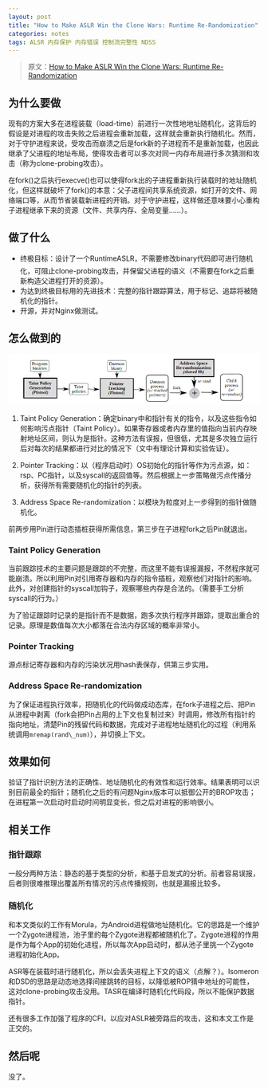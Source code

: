 ```yaml
---
layout: post
title: "How to Make ASLR Win the Clone Wars: Runtime Re-Randomization"
categories: notes
tags: ALSR 内存保护 内存错误 控制流完整性 NDSS 
---
```


> 原文：[How to Make ASLR Win the Clone Wars: Runtime Re-Randomization][src] 

[src]: http://www.cc.gatech.edu/~klu38/publications/runtimeaslr-ndss16.pdf

## 为什么要做
现有的方案大多在进程装载（load-time）前进行一次性地地址随机化，这背后的假设是对进程的攻击失败之后进程会重新加载，这样就会重新执行随机化。然而，对于守护进程来说，受攻击而崩溃之后是fork新的子进程而不是重新加载，也因此继承了父进程的地址布局，使得攻击者可以多次对同一内存布局进行多次猜测和攻击（称为clone-probing攻击）。

在fork()之后执行execve()也可以使得fork出的子进程重新执行装载时的地址随机化，但这样就破坏了fork()的本意：父子进程间共享系统资源，如打开的文件、网络端口等，从而节省装载新进程的开销。对于守护进程，这样做还意味要小心重构子进程继承下来的资源（文件、共享内存、全局变量……）。


## 做了什么
* 终极目标：设计了一个RuntimeASLR，不需要修改binary代码即可进行随机化，可阻止clone-probing攻击，并保留父进程的语义（不需要在fork之后重新构造父进程打开的资源）。
* 为达到终极目标用的先进技术：完整的指针跟踪算法，用于标记、追踪将被随机化的指针。
* 开源，并对Nginx做测试。

## 怎么做到的
![Overview of RuntimeASLR's architecture](/images/runtime-aslr.png)
1. Taint Policy Generation：确定binary中和指针有关的指令，以及这些指令如何影响污点指针（Taint Policy）。如果寄存器或者内存里的值指向当前内存映射地址区间，则认为是指针。这种方法有误报，但很低，尤其是多次独立运行后对每次的结果都进行对比的情况下（文中有理论计算和实验佐证）。

2. Pointer Tracking：以（程序启动时）OS初始化的指针等作为污点源，如：rsp、PC指针，以及syscall的返回值等。然后根据上一步策略做污点传播分析，获得所有需要随机化的指针的列表。

3. Address Space Re-randomization：以模块为粒度对上一步得到的指针做随机化。

前两步用Pin进行动态插桩获得所需信息，第三步在子进程fork之后Pin就退出。

### Taint Policy Generation
当前跟踪技术的主要问题是跟踪的不完整，而这里不能有误报漏报，不然程序就可能崩溃。所以利用Pin对引用寄存器和内存的指令插桩，观察他们对指针的影响。此外，对创建指针的syscall加钩子，观察哪些内存是合法的。（需要手工分析syscall的行为。）

为了验证跟踪时记录的是指针而不是数据，跑多次执行程序并跟踪，提取出重合的记录。原理是数值每次大小都落在合法内存区域的概率非常小。

### Pointer Tracking
源点标记寄存器和内存的污染状况用hash表保存，供第三步实用。

### Address Space Re-randomization
为了保证进程执行效率，把随机化的代码做成动态库，在fork子进程之后、把Pin从进程中剥离（fork会把Pin占用的上下文也复制过来）时调用，修改所有指针的指向地址，清楚Pin的残留代码和数据，完成对子进程地址随机化的过程（利用系统调用`mremap(rand\_num)`），并切换上下文。

## 效果如何
验证了指针识别方法的正确性、地址随机化的有效性和运行效率。结果表明可以识别目前最全的指针；随机化之后的有问题Nginx版本可以抵御公开的BROP攻击；在进程第一次启动时启动时间明显变长，但之后对进程的影响很小。

## 相关工作
### 指针跟踪
一般分两种方法：静态的基于类型的分析，和基于启发式的分析。前者容易误报，后者则很难推理出覆盖所有情况的污点传播规则，也就是漏报比较多。

### 随机化
和本文类似的工作有Morula，为Android进程做地址随机化。它的思路是一个维护一个Zygote进程池，池子里的每个Zygote进程都被随机化了。Zygote进程的作用是作为每个App的初始化进程，所以每次App启动时，都从池子里挑一个Zygote进程初始化App。

ASR等在装载时进行随机化，所以会丢失进程上下文的语义（点解？）。Isomeron和DSD的思路是动态地选择间接跳转的目标，以降低被ROP猜中地址的可能性，这对clone-probing攻击没用。TASR在编译时随机化代码段，所以不能保护数据指针。

还有很多工作加强了程序的CFI，以应对ASLR被旁路后的攻击，这和本文工作是正交的。

## 然后呢

没了。